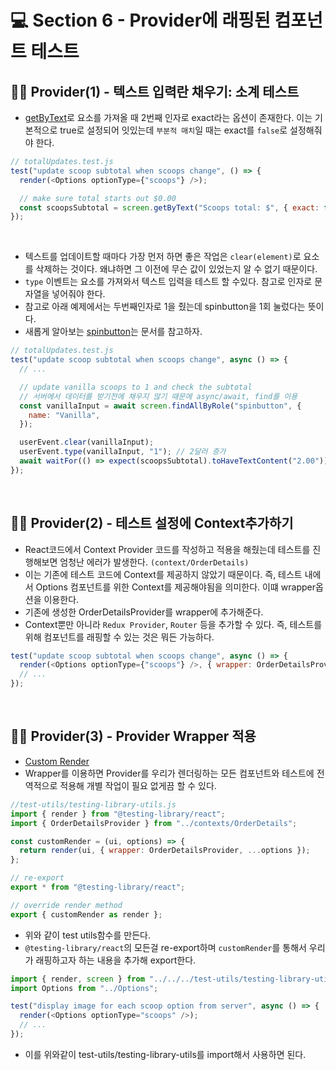 # 💻 Section 6 - Provider에 래핑된 컴포넌트 테스트

## 🧑‍💻 Provider(1) - 텍스트 입력란 채우기: 소계 테스트

- [getByText](https://testing-library.com/docs/queries/bytext/)로 요소를 가져올 때 2번째 인자로 exact라는 옵션이 존재한다. 이는 기본적으로 true로 설정되어 잇있는데 `부분적 매치`일 때는 exact를 `false`로 설정해줘야 한다.

```js
// totalUpdates.test.js
test("update scoop subtotal when scoops change", () => {
  render(<Options optionType={"scoops"} />);

  // make sure total starts out $0.00
  const scoopsSubtotal = screen.getByText("Scoops total: $", { exact: false });
});
```

<br />

- 텍스트를 업데이트할 때마다 가장 먼저 하면 좋은 작업은 `clear(element)`로 요소를 삭제하는 것이다. 왜냐하면 그 이전에 무슨 값이 있었는지 알 수 없기 때문이다.
- `type` 이벤트는 요소를 가져와서 텍스트 입력을 테스트 할 수있다. 참고로 인자로 문자열을 넣어줘야 한다.
- 참고로 아래 예제에서는 두번째인자로 1을 줬는데 spinbutton을 1회 눌렀다는 뜻이다.
- 새롭게 알아보는 [spinbutton](https://developer.mozilla.org/en-US/docs/Web/Accessibility/ARIA/Roles/spinbutton_role)는 문서를 참고하자.

```js
// totalUpdates.test.js
test("update scoop subtotal when scoops change", async () => {
  // ...

  // update vanilla scoops to 1 and check the subtotal
  // 서버에서 데이터를 받기전에 채우지 않기 때문에 async/await, find를 이용
  const vanillaInput = await screen.findAllByRole("spinbutton", {
    name: "Vanilla",
  });

  userEvent.clear(vanillaInput);
  userEvent.type(vanillaInput, "1"); // 2달러 증가
  await waitFor(() => expect(scoopsSubtotal).toHaveTextContent("2.00"));
});
```

<br />

## 🧑‍💻 Provider(2) - 테스트 설정에 Context추가하기

- React코드에서 Context Provider 코드를 작성하고 적용을 해줬는데 테스트를 진행해보면 엄청난 에러가 발생한다. `(context/OrderDetails)`
- 이는 기존에 테스트 코드에 Context를 제공하지 않았기 때문이다. 즉, 테스트 내에서 Options 컴포넌트를 위한 Context를 제공해야됨을 의미한다. 이떄 wrapper옵션을 이용한다.
- 기존에 생성한 OrderDetailsProvider를 wrapper에 추가해준다.
- Context뿐만 아니라 `Redux Provider`, `Router` 등을 추가할 수 있다. 즉, 테스트를 위해 컴포넌트를 래핑할 수 있는 것은 뭐든 가능하다.

```js
test("update scoop subtotal when scoops change", async () => {
  render(<Options optionType={"scoops"} />, { wrapper: OrderDetailsProvider });
  // ...
});
```

<br />

## 🧑‍💻 Provider(3) - Provider Wrapper 적용

- [Custom Render](https://testing-library.com/docs/react-testing-library/setup/#custom-render)
- Wrapper를 이용하면 Provider를 우리가 렌더링하는 모든 컴포넌트와 테스트에 전역적으로 적용해 개별 작업이 필요 없게끔 할 수 있다.

```js
//test-utils/testing-library-utils.js
import { render } from "@testing-library/react";
import { OrderDetailsProvider } from "../contexts/OrderDetails";

const customRender = (ui, options) => {
  return render(ui, { wrapper: OrderDetailsProvider, ...options });
};

// re-export
export * from "@testing-library/react";

// override render method
export { customRender as render };
```

- 위와 같이 test utils함수를 만든다.
- `@testing-library/react`의 모든걸 re-export하며 `customRender`를 통해서 우리가 래핑하고자 하는 내용을 추가해 export한다.

```js
import { render, screen } from "../../../test-utils/testing-library-utils";
import Options from "../Options";

test("display image for each scoop option from server", async () => {
  render(<Options optionType="scoops" />);
  // ...
});
```

- 이를 위와같이 test-utils/testing-library-utils를 import해서 사용하면 된다.

<br />
